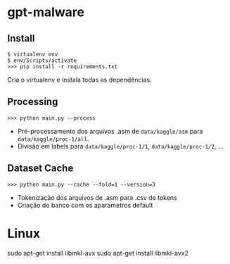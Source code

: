# gpt-malware

## Install

```
$ virtualenv env
$ env/Scripts/activate
>>> pip install -r requirements.txt
```

Cria o virtualenv e instala todas as dependências.

## Processing

```
>>> python main.py --process 

```

- Pré-processamento dos arquivos .asm de `data/kaggle/asm` para `data/kaggle/proc-1/all`.
- Divisão em labels para `data/kaggle/proc-1/1`, `data/kaggle/proc-1/2`, ...

## Dataset Cache

```
>>> python main.py --cache --fold=1 --version=3

```

- Tokenização dos arquivos de .asm para .csv de tokens
- Criação do banco com os aparametros default


# Linux
sudo apt-get install libmkl-avx
sudo apt-get install libmkl-avx2